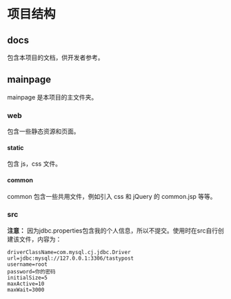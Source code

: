 # 项目结构

## docs

包含本项目的文档，供开发者参考。

## mainpage

mainpage 是本项目的主文件夹。

### web

包含一些静态资源和页面。

#### static

包含 js，css 文件。

#### common

common 包含一些共用文件，例如引入 css 和 jQuery 的 common.jsp 等等。

### src

**注意：** 因为jdbc.properties包含我的个人信息，所以不提交。使用时在src自行创建该文件，内容为：

```
driverClassName=com.mysql.cj.jdbc.Driver
url=jdbc:mysql://127.0.0.1:3306/tastypost
username=root
password=你的密码
initialSize=5
maxActive=10
maxWait=3000
```